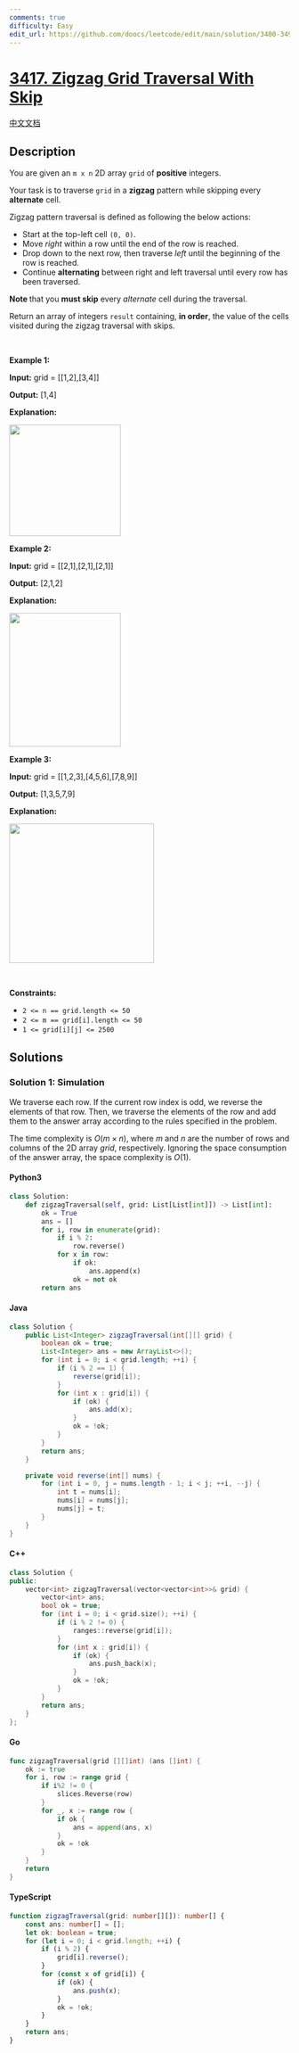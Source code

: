 ```yaml
---
comments: true
difficulty: Easy
edit_url: https://github.com/doocs/leetcode/edit/main/solution/3400-3499/3417.Zigzag%20Grid%20Traversal%20With%20Skip/README_EN.md
---
```


<!-- problem:start -->

# [3417. Zigzag Grid Traversal With Skip](https://leetcode.com/problems/zigzag-grid-traversal-with-skip)

[中文文档](/solution/3400-3499/3417.Zigzag%20Grid%20Traversal%20With%20Skip/README.md)

## Description

<!-- description:start -->

<p>You are given an <code>m x n</code> 2D array <code>grid</code> of <strong>positive</strong> integers.</p>

<p>Your task is to traverse <code>grid</code> in a <strong>zigzag</strong> pattern while skipping every <strong>alternate</strong> cell.</p>

<p>Zigzag pattern traversal is defined as following the below actions:</p>

<ul>
	<li>Start at the top-left cell <code>(0, 0)</code>.</li>
	<li>Move <em>right</em> within a row until the end of the row is reached.</li>
	<li>Drop down to the next row, then traverse <em>left</em> until the beginning of the row is reached.</li>
	<li>Continue <strong>alternating</strong> between right and left traversal until every row has been traversed.</li>
</ul>

<p><strong>Note </strong>that you <strong>must skip</strong> every <em>alternate</em> cell during the traversal.</p>

<p>Return an array of integers <code>result</code> containing, <strong>in order</strong>, the value of the cells visited during the zigzag traversal with skips.</p>

<p>&nbsp;</p>
<p><strong class="example">Example 1:</strong></p>

<div class="example-block">
<p><strong>Input:</strong> <span class="example-io">grid = [[1,2],[3,4]]</span></p>

<p><strong>Output:</strong> <span class="example-io">[1,4]</span></p>

<p><strong>Explanation:</strong></p>

<p><strong><img alt="" src="https://fastly.jsdelivr.net/gh/doocs/leetcode@main/solution/3400-3499/3417.Zigzag%20Grid%20Traversal%20With%20Skip/images/4012_example0.png" style="width: 200px; height: 200px;" /></strong></p>
</div>

<p><strong class="example">Example 2:</strong></p>

<div class="example-block">
<p><strong>Input:</strong> <span class="example-io">grid = [[2,1],[2,1],[2,1]]</span></p>

<p><strong>Output:</strong> <span class="example-io">[2,1,2]</span></p>

<p><strong>Explanation:</strong></p>

<p><img alt="" src="https://fastly.jsdelivr.net/gh/doocs/leetcode@main/solution/3400-3499/3417.Zigzag%20Grid%20Traversal%20With%20Skip/images/4012_example1.png" style="width: 200px; height: 240px;" /></p>
</div>

<p><strong class="example">Example 3:</strong></p>

<div class="example-block">
<p><strong>Input:</strong> <span class="example-io">grid = [[1,2,3],[4,5,6],[7,8,9]]</span></p>

<p><strong>Output:</strong> <span class="example-io">[1,3,5,7,9]</span></p>

<p><strong>Explanation:</strong></p>

<p><img alt="" src="https://fastly.jsdelivr.net/gh/doocs/leetcode@main/solution/3400-3499/3417.Zigzag%20Grid%20Traversal%20With%20Skip/images/4012_example2.png" style="width: 260px; height: 250px;" /></p>
</div>

<p>&nbsp;</p>
<p><strong>Constraints:</strong></p>

<ul>
	<li><code>2 &lt;= n == grid.length &lt;= 50</code></li>
	<li><code>2 &lt;= m == grid[i].length &lt;= 50</code></li>
	<li><code>1 &lt;= grid[i][j] &lt;= 2500</code></li>
</ul>

<!-- description:end -->

## Solutions

<!-- solution:start -->

### Solution 1: Simulation

We traverse each row. If the current row index is odd, we reverse the elements of that row. Then, we traverse the elements of the row and add them to the answer array according to the rules specified in the problem.

The time complexity is $O(m \times n)$, where $m$ and $n$ are the number of rows and columns of the 2D array $\textit{grid}$, respectively. Ignoring the space consumption of the answer array, the space complexity is $O(1)$.

<!-- tabs:start -->

#### Python3

```python
class Solution:
    def zigzagTraversal(self, grid: List[List[int]]) -> List[int]:
        ok = True
        ans = []
        for i, row in enumerate(grid):
            if i % 2:
                row.reverse()
            for x in row:
                if ok:
                    ans.append(x)
                ok = not ok
        return ans
```

#### Java

```java
class Solution {
    public List<Integer> zigzagTraversal(int[][] grid) {
        boolean ok = true;
        List<Integer> ans = new ArrayList<>();
        for (int i = 0; i < grid.length; ++i) {
            if (i % 2 == 1) {
                reverse(grid[i]);
            }
            for (int x : grid[i]) {
                if (ok) {
                    ans.add(x);
                }
                ok = !ok;
            }
        }
        return ans;
    }

    private void reverse(int[] nums) {
        for (int i = 0, j = nums.length - 1; i < j; ++i, --j) {
            int t = nums[i];
            nums[i] = nums[j];
            nums[j] = t;
        }
    }
}
```

#### C++

```cpp
class Solution {
public:
    vector<int> zigzagTraversal(vector<vector<int>>& grid) {
        vector<int> ans;
        bool ok = true;
        for (int i = 0; i < grid.size(); ++i) {
            if (i % 2 != 0) {
                ranges::reverse(grid[i]);
            }
            for (int x : grid[i]) {
                if (ok) {
                    ans.push_back(x);
                }
                ok = !ok;
            }
        }
        return ans;
    }
};
```

#### Go

```go
func zigzagTraversal(grid [][]int) (ans []int) {
	ok := true
	for i, row := range grid {
		if i%2 != 0 {
			slices.Reverse(row)
		}
		for _, x := range row {
			if ok {
				ans = append(ans, x)
			}
			ok = !ok
		}
	}
	return
}
```

#### TypeScript

```ts
function zigzagTraversal(grid: number[][]): number[] {
    const ans: number[] = [];
    let ok: boolean = true;
    for (let i = 0; i < grid.length; ++i) {
        if (i % 2) {
            grid[i].reverse();
        }
        for (const x of grid[i]) {
            if (ok) {
                ans.push(x);
            }
            ok = !ok;
        }
    }
    return ans;
}
```

<!-- tabs:end -->

<!-- solution:end -->

<!-- problem:end -->
